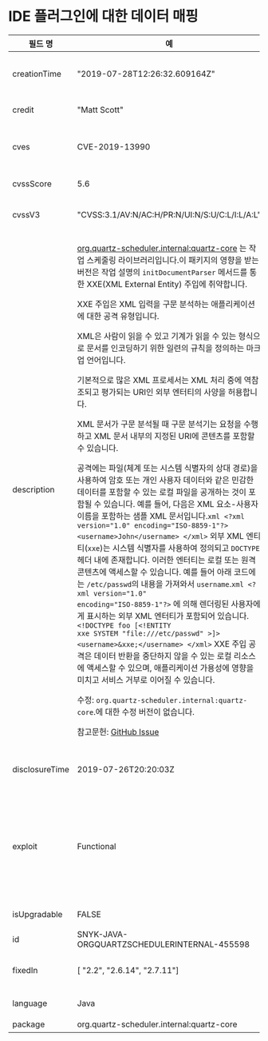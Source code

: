 # IDE 플러그인에 대한 데이터 매핑

| 필드 명           | 예                                                                                                                                                                                                                                                                                                                                                                                                                                                                                                                                                                                                                                                                                                                                                                                                                                                                                                                                                                                                                                                                                                                                                                                                                                                                                                                                                                                                                                                                                                                                                                      | 설명                                                                                                                                                                                                                                                                  | 형식                                     |
| -------------- | ---------------------------------------------------------------------------------------------------------------------------------------------------------------------------------------------------------------------------------------------------------------------------------------------------------------------------------------------------------------------------------------------------------------------------------------------------------------------------------------------------------------------------------------------------------------------------------------------------------------------------------------------------------------------------------------------------------------------------------------------------------------------------------------------------------------------------------------------------------------------------------------------------------------------------------------------------------------------------------------------------------------------------------------------------------------------------------------------------------------------------------------------------------------------------------------------------------------------------------------------------------------------------------------------------------------------------------------------------------------------------------------------------------------------------------------------------------------------------------------------------------------------------------------------------------------------- | ------------------------------------------------------------------------------------------------------------------------------------------------------------------------------------------------------------------------------------------------------------------- | -------------------------------------- |
| creationTime   | "2019-07-28T12:26:32.609164Z"                                                                                                                                                                                                                                                                                                                                                                                                                                                                                                                                                                                                                                                                                                                                                                                                                                                                                                                                                                                                                                                                                                                                                                                                                                                                                                                                                                                                                                                                                                                                          | 내부 타임스탬프는 향후 버전에서 제거될 예정입니다.                                                                                                                                                                                                                                        | 문자 (date-time format)                  |
| credit         | "Matt Scott"                                                                                                                                                                                                                                                                                                                                                                                                                                                                                                                                                                                                                                                                                                                                                                                                                                                                                                                                                                                                                                                                                                                                                                                                                                                                                                                                                                                                                                                                                                                                                           | 취약점의 Discoverer / Reporter                                                                                                                                                                                                                                          | 문자열 배열                                 |
| cves           | CVE-2019-13990                                                                                                                                                                                                                                                                                                                                                                                                                                                                                                                                                                                                                                                                                                                                                                                                                                                                                                                                                                                                                                                                                                                                                                                                                                                                                                                                                                                                                                                                                                                                                         | 존재하는 경우 CVE. 할당하는 데 시간이 걸리므로 모든 취약점에 CVE가 있는 것은 아닙니다.                                                                                                                                                                                                               | 문자열 배열 (CVE format)                    |
| cvssScore      | 5.6                                                                                                                                                                                                                                                                                                                                                                                                                                                                                                                                                                                                                                                                                                                                                                                                                                                                                                                                                                                                                                                                                                                                                                                                                                                                                                                                                                                                                                                                                                                                                                    | cvss 벡터의 기본 점수를 기반으로 계산된 Cvss V3.1 점수                                                                                                                                                                                                                               | 숫자, 0-10                               |
| cvssV3         | "CVSS:3.1/AV:N/AC:H/PR:N/UI:N/S:U/C:L/I:L/A:L"                                                                                                                                                                                                                                                                                                                                                                                                                                                                                                                                                                                                                                                                                                                                                                                                                                                                                                                                                                                                                                                                                                                                                                                                                                                                                                                                                                                                                                                                                                                         | 기본 점수를 포함한 Cvss V3.1 벡터. 해당되는 경우 부분적으로 일시적인 점수를 포함할 수 있습니다.                                                                                                                                                                                                         | 문자 (CVSS format)                       |
| description    | <p><a href="https://mvnrepository.com/artifact/org.quartz-scheduler.internal/quartz-core">org.quartz-scheduler.internal:quartz-core</a> 는 작업 스케줄링 라이브러리입니다.이 패키지의 영향을 받는 버전은 작업 설명의 <code>initDocumentParser</code> 메서드를 통한 XXE(XML External Entity) 주입에 취약합니다.</p><p>XXE 주입은 XML 입력을 구문 분석하는 애플리케이션에 대한 공격 유형입니다. </p><p>XML은 사람이 읽을 수 있고 기계가 읽을 수 있는 형식으로 문서를 인코딩하기 위한 일련의 규칙을 정의하는 마크업 언어입니다.</p><p>기본적으로 많은 XML 프로세서는 XML 처리 중에 역참조되고 평가되는 URI인 외부 엔터티의 사양을 허용합니다.</p><p>XML 문서가 구문 분석될 때 구문 분석기는 요청을 수행하고 XML 문서 내부의 지정된 URI에 콘텐츠를 포함할 수 있습니다.</p><p>공격에는 파일(체계 또는 시스템 식별자의 상대 경로)을 사용하여 암호 또는 개인 사용자 데이터와 같은 민감한 데이터를 포함할 수 있는 로컬 파일을 공개하는 것이 포함될 수 있습니다. 예를 들어, 다음은 XML 요소-사용자 이름을 포함하는 샘플 XML 문서입니다.<code>xml &#x3C;?xml version="1.0" encoding="ISO-8859-1"?> &#x3C;username>John&#x3C;/username> &#x3C;/xml></code> 외부 XML 엔티티(<code>xxe</code>)는 시스템 식별자를 사용하여 정의되고 <code>DOCTYPE</code> 헤더 내에 존재합니다. 이러한 엔터티는 로컬 또는 원격 콘텐츠에 액세스할 수 있습니다. 예를 들어 아래 코드에는 <code>/etc/passwd</code>의 내용을 가져와서 <code>username</code>.<code>xml &#x3C;?xml version="1.0" encoding="ISO-8859-1"?></code> 에 의해 렌더링된 사용자에게 표시하는 외부 XML 엔터티가 포함되어 있습니다. <code>&#x3C;!DOCTYPE foo [&#x3C;!ENTITY xxe SYSTEM "file:///etc/passwd" >]> &#x3C;username>&#x26;xxe;&#x3C;/username> &#x3C;/xml></code> XXE 주입 공격은 데이터 반환을 중단하지 않을 수 있는 로컬 리소스에 액세스할 수 있으며, 애플리케이션 가용성에 영향을 미치고 서비스 거부로 이어질 수 있습니다.</p><p>수정: <code>org.quartz-scheduler.internal:quartz-core</code>.에 대한 수정 버전이 없습니다.</p><p>참고문헌: <a href="https://github.com/quartz-scheduler/quartz/issues/467">GitHub Issue</a><br></p> | 취약점에 대한 전체 설명입니다. 이 필드는 사람이 사용하기 위한 것으로 참조 및 수정과 같이 기계가 읽을 수 있는 몇 가지 필드를 반복합니다. 형식은 마크다운이므로 사용자에게 쉽게 표시됩니다.                                                                                                                                                         | 문자                                     |
| disclosureTime | 2019-07-26T20:20:03Z                                                                                                                                                                                                                                                                                                                                                                                                                                                                                                                                                                                                                                                                                                                                                                                                                                                                                                                                                                                                                                                                                                                                                                                                                                                                                                                                                                                                                                                                                                                                                   | 취약점이 처음 공개된 시간을 보여주는 타임스탬프(사용자에게 알려졌거나 취약점 소스로 표시됨)                                                                                                                                                                                                                 | 문자 (date-time format)                  |
| exploit        | Functional                                                                                                                                                                                                                                                                                                                                                                                                                                                                                                                                                                                                                                                                                                                                                                                                                                                                                                                                                                                                                                                                                                                                                                                                                                                                                                                                                                                                                                                                                                                                                             | Snyk은 야생에서 exploit을 찾고 성숙도를 평가합니다. Snyk는 또한 취약점 악용 가능성을 평가하기 위해 자체 POC를 작성합니다. 이 지식은 이 분야에 나타나는 exploit의 성숙도를 평가하는 데 사용됩니다. 값은 [https://www.first.org/cvss/v3.1/specification-document](https://www.first.org/cvss/v3.1/specification-document)의 섹션 3.1에서 가져온 것입니다. | 문자, cvss 벡터 사양에 표시된 지원되는 exploit 성숙도 값 |
| isUpgradable   | FALSE                                                                                                                                                                                                                                                                                                                                                                                                                                                                                                                                                                                                                                                                                                                                                                                                                                                                                                                                                                                                                                                                                                                                                                                                                                                                                                                                                                                                                                                                                                                                                                  | 사용자가 취약점을 수정하기 위해 수행할 수 있는 업그레이드가 있습니까?                                                                                                                                                                                                                             | Boolean value                          |
| id             | SNYK-JAVA-ORGQUARTZSCHEDULERINTERNAL-455598                                                                                                                                                                                                                                                                                                                                                                                                                                                                                                                                                                                                                                                                                                                                                                                                                                                                                                                                                                                                                                                                                                                                                                                                                                                                                                                                                                                                                                                                                                                            | Snyk '취약점' ID.                                                                                                                                                                                                                                                      | 문자                                     |
| fixedIn        | \[ "2.2", "2.6.14", "2.7.11"]                                                                                                                                                                                                                                                                                                                                                                                                                                                                                                                                                                                                                                                                                                                                                                                                                                                                                                                                                                                                                                                                                                                                                                                                                                                                                                                                                                                                                                                                                                                                          | 이는 취약점이 없는 가장 초기 버전을 나타냅니다. 이것은 백포트 수정일 수 있으므로 최신 버전이 이에 취약하지 않다는 의미는 아닙니다.                                                                                                                                                                                         | 문자열 배열                                 |
| language       | Java                                                                                                                                                                                                                                                                                                                                                                                                                                                                                                                                                                                                                                                                                                                                                                                                                                                                                                                                                                                                                                                                                                                                                                                                                                                                                                                                                                                                                                                                                                                                                                   | 취약점의 생태계를 지정합니다 (java, python, 기타 언어)                                                                                                                                                                                                                               | 문자                                     |
| package        | org.quartz-scheduler.internal:quartz-core                                                                                                                                                                                                                                                                                                                                                                                                                                                                                                                                                                                                                                                                                                                                                                                                                                                                                                                                                                                                                                                                                                                                                                                                                                                                                                                                                                                                                                                                                                                              | 패키지 이름                                                                                                                                                                                                                                                              | 문자                                     |

